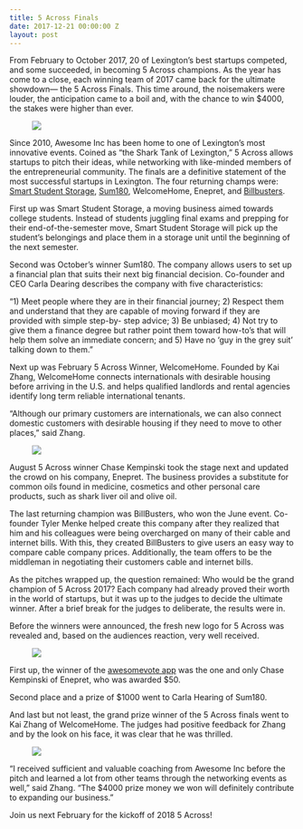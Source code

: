 ```yaml
---
title: 5 Across Finals
date: 2017-12-21 00:00:00 Z
layout: post
---
```

 
<p>From February to October 2017, 20 of Lexington’s best startups competed, and some succeeded, in becoming 5 Across champions.  As the year has come to a close, each winning team of 2017 came back for the ultimate showdown— the 5 Across Finals.  This time around, the noisemakers were louder, the anticipation came to a boil and, with the chance to win $4000, the stakes were higher than ever.</p><figure data-orig-width="1600" data-orig-height="1067" class="tmblr-full"><img src="https://66.media.tumblr.com/a93b71a2b048f20dfedcc58854072203/tumblr_inline_p1bmr3iioh1spm8pc_540.jpg" data-orig-width="1600" data-orig-height="1067"/></figure><p><b></b></p><p>Since 2010, Awesome Inc has been home to one of Lexington’s most innovative events. Coined as “the Shark Tank of Lexington,” 5 Across allows startups to pitch their ideas, while networking with like-minded members of the entrepreneurial community. The finals are a definitive statement of the most successful startups in Lexington. The four returning champs were: <a href="https://smartstudentstorage.com/" target="_blank">Smart Student Storage</a>, <a href="https://www.sum180.com/" target="_blank">Sum180</a>, WelcomeHome, Enepret, and <a href="https://www.billbusters.co/" target="_blank">Billbusters</a>.</p><p>First up was Smart Student Storage, a moving business aimed towards college students. Instead of students juggling final exams and prepping for their end-of-the-semester move, Smart Student Storage will pick up the student’s belongings and place them in a storage unit until the beginning of the next semester.</p><p>Second was October’s winner Sum180. The company allows users to set up a financial plan that suits their next big financial decision.  Co-founder and CEO Carla Dearing describes the company with five characteristics:</p><p>“1) Meet people where they are in their financial journey; 2) Respect them and understand that they are capable of moving forward if they are provided with simple step-by- step advice; 3) Be unbiased; 4) Not try to give them a finance degree but rather point them toward how-to’s that will help them solve an immediate concern; and 5) Have no ‘guy in the grey suit’ talking down to them.”</p><p>Next up was February 5 Across Winner, WelcomeHome. Founded by Kai Zhang, WelcomeHome connects internationals with desirable housing before arriving in the U.S. and helps qualified landlords and rental agencies identify long term reliable international tenants.</p><p>“Although our primary customers are internationals, we can also connect domestic customers with desirable housing if they need to move to other places,” said Zhang.</p><figure data-orig-width="1600" data-orig-height="1067" class="tmblr-full"><img src="https://66.media.tumblr.com/5e2dc147ad15616ccf8d3c9b7726a833/tumblr_inline_p1bmsgdIM51spm8pc_540.jpg" data-orig-width="1600" data-orig-height="1067"/></figure><p><b></b></p><p>August 5 Across winner Chase Kempinski took the stage next and updated the crowd on his company, Enepret.  The business provides a substitute for common oils found in medicine, cosmetics and other personal care products, such as shark liver oil and olive oil.</p><p>The last returning champion was BillBusters, who won the June event.  Co-founder Tyler Menke helped create this company after they realized that him and his colleagues were being overcharged on many of their cable and internet bills. With this, they created BillBusters to give users an easy way to compare cable company prices. Additionally, the team offers to be the middleman in negotiating their customers cable and internet bills.</p><p>As the pitches wrapped up, the question remained: Who would be the grand champion of 5 Across 2017? Each company had already proved their worth in the world of startups, but it was up to the judges to decide the ultimate winner.  After a brief break for the judges to deliberate, the results were in.</p><p>Before the winners were announced, the fresh new logo for 5 Across was revealed and, based on the audiences reaction, very well received.</p><figure data-orig-width="649" data-orig-height="140" class="tmblr-full"><img src="https://66.media.tumblr.com/23f97c88b15f30ccc13872e9b19bd750/tumblr_inline_p1bmt18nKC1spm8pc_540.png" data-orig-width="649" data-orig-height="140"/></figure><p><b></b></p><p>First up, the winner of the <a href="http://www.5across.org/how-to-vote/" target="_blank">awesomevote app</a> was the one and only Chase Kempinski of Enepret, who was awarded $50.</p><p>Second place and a prize of $1000 went to Carla Hearing of Sum180.</p><p>And last but not least, the grand prize winner of the 5 Across finals went to Kai Zhang of WelcomeHome. The judges had positive feedback for Zhang and by the look on his face, it was clear that he was thrilled.</p><figure class="tmblr-full" data-orig-height="1067" data-orig-width="1600"><img src="https://66.media.tumblr.com/0c3cf4ad2290d5b75ac5b07ddf1dad18/tumblr_inline_p1bmts8bqh1spm8pc_540.jpg" data-orig-height="1067" data-orig-width="1600"/></figure><p><b></b></p><p>“I received sufficient and valuable coaching from Awesome Inc before the pitch and learned a lot from other teams through the networking events as well,” said Zhang. “The $4000 prize money we won will definitely contribute to expanding our business.”</p><p>Join us next February for the kickoff of 2018 5 Across!</p>
